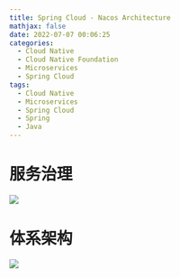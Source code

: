 ```yaml
---
title: Spring Cloud - Nacos Architecture
mathjax: false
date: 2022-07-07 00:06:25
categories:
  - Cloud Native
  - Cloud Native Foundation
  - Microservices
  - Spring Cloud
tags:
  - Cloud Native
  - Microservices
  - Spring Cloud
  - Spring
  - Java
---
```


# 服务治理

![](https://spring-cloud-1253868755.cos.ap-guangzhou.myqcloud.com/spring-cloud-nacos-service-governance.png)

<!-- more -->

# 体系架构

![](https://spring-cloud-1253868755.cos.ap-guangzhou.myqcloud.com/spring-cloud-nacos-architecture.png)
